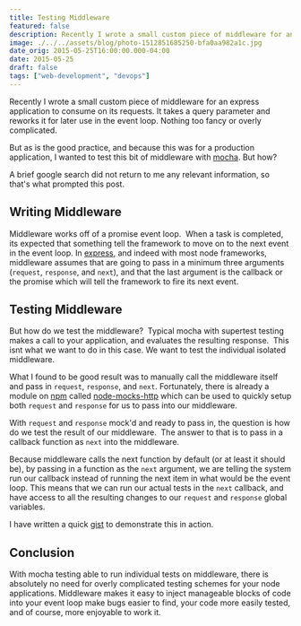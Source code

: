 ```yaml
---
title: Testing Middleware
featured: false
description: Recently I wrote a small custom piece of middleware for an express applicationto consume on its requests. It takes a query parameter and reworks it for lateruse in the event loop. Nothing too fancy or overly complicated.But as is the good practice, and because this was for a production application,I wanted to test this bit of middleware with mocha . Buthow?A brief google search did not return to me any relevant information, so that'swhat prompted this post.Writing
image: ./../../assets/blog/photo-1512851685250-bfa0aa982a1c.jpg
date_orig: 2015-05-25T16:00:00.000-04:00
date: 2015-05-25
draft: false
tags: ["web-development", "devops"]
---
```


Recently I wrote a small custom piece of middleware for an express application to consume on its requests. It takes a query parameter and reworks it for later use in the event loop. Nothing too fancy or overly complicated.

But as is the good practice, and because this was for a production application, I wanted to test this bit of middleware with [mocha](http://mochajs.org/?ref=blog.christophervachon.com). But how?

A brief google search did not return to me any relevant information, so that's what prompted this post.

## Writing Middleware

Middleware works off of a promise event loop.  When a task is completed, its expected that something tell the framework to move on to the next event in the event loop. In [express](http://expressjs.com/?ref=blog.christophervachon.com), and indeed with most node frameworks, middleware assumes that are going to pass in a minimum three arguments (`request`, `response`, and `next`), and that the last argument is the callback or the promise which will tell the framework to fire its next event.

## Testing Middleware

But how do we test the middleware?  Typical mocha with supertest testing makes a call to your application, and evaluates the resulting response.  This isnt what we want to do in this case. We want to test the individual isolated middleware.

What I found to be good result was to manually call the middleware itself and pass in `request`, `response`, and `next`. Fortunately, there is already a module on [npm](https://www.npmjs.com/?ref=blog.christophervachon.com) called [node-mocks-http](https://www.npmjs.com/package/node-mocks-http?ref=blog.christophervachon.com) which can be used to quickly setup both `request` and `response` for us to pass into our middleware.

With `request` and `response` mock'd and ready to pass in, the question is how do we test the result of our middleware.  The answer to that is to pass in a callback function as `next` into the middleware.

Because middleware calls the next function by default (or at least it should be), by passing in a function as the `next` argument, we are telling the system run our callback instead of running the next item in what would be the event loop. This means that we can run our actual tests in the `next` callback, and have access to all the resulting changes to our `request` and `response` global variables.

I have written a quick [gist](https://gist.github.com/liaodrake/c91e6108cb7df48ba506?ref=blog.christophervachon.com) to demonstrate this in action.

## Conclusion

With mocha testing able to run individual tests on middleware, there is absolutely no need for overly complicated testing schemes for your node applications. Middleware makes it easy to inject manageable blocks of code into your event loop make bugs easier to find, your code more easily tested, and of course, more enjoyable to work it.
